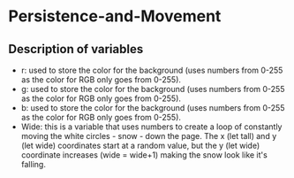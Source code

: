 # Persistence-and-Movement

## Description of variables 
* r: used to store the color for the background (uses numbers from 0-255 as the color for RGB only goes from 0-255).
* g: used to store the color for the background (uses numbers from 0-255 as the color for RGB only goes from 0-255).
* b: used to store the color for the background (uses numbers from 0-255 as the color for RGB only goes from 0-255).
* Wide: this is a variable that uses numbers to create a loop of constantly moving the white circles - snow - down the page. The x (let tall) and y (let wide) coordinates start at a random value, but the y (let wide) coordinate increases (wide = wide+1) making the snow look like it's falling.

